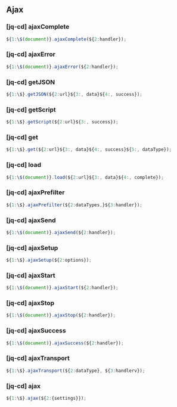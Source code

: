 ## Ajax

### [jq-cd] ajaxComplete

```javascript
${1:\$(document)}.ajaxComplete(${2:handler});
```

### [jq-cd] ajaxError

```javascript
${1:\$(document)}.ajaxError(${2:handler});
```

### [jq-cd] getJSON

```javascript
${1:\$}.getJSON(${2:url}${3:, data}${4:, success});
```

### [jq-cd] getScript

```javascript
${1:\$}.getScript(${2:url}${3:, success});
```

### [jq-cd] get

```javascript
${1:\$}.get(${2:url}${3:, data}${4:, success}${5:, dataType});
```

### [jq-cd] load

```javascript
${1:\$(document)}.load(${2:url}${3:, data}${4:, complete});
```

### [jq-cd] ajaxPrefilter

```javascript
${1:\$}.ajaxPrefilter(${2:dataTypes,}${3:handler});
```

### [jq-cd] ajaxSend

```javascript
${1:\$(document)}.ajaxSend(${2:handler});
```

### [jq-cd] ajaxSetup

```javascript
${1:\$}.ajaxSetup(${2:options});
```

### [jq-cd] ajaxStart

```javascript
${1:\$(document)}.ajaxStart(${2:handler});
```

### [jq-cd] ajaxStop

```javascript
${1:\$(document)}.ajaxStop(${2:handler});
```

### [jq-cd] ajaxSuccess

```javascript
${1:\$(document)}.ajaxSuccess(${2:handler});
```

### [jq-cd] ajaxTransport

```javascript
${1:\$}.ajaxTransport(${2:dataType}, ${3:handlerv});
```

### [jq-cd] ajax

```javascript
${1:\$}.ajax(${2:{settings}});
```
